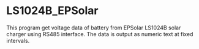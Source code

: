 # LS1024B_EPSolar
This program get voltage data of battery from EPSolar LS1024B solar charger using RS485 interface. The data is output as numeric text at fixed intervals.
